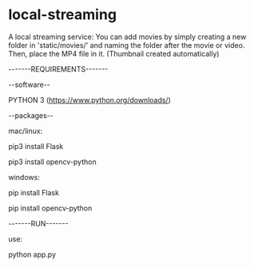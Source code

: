 # local-streaming
 
A local streaming service:
You can add movies by simply creating a new folder in 'static/movies/' and naming the folder after the movie or video.
Then, place the MP4 file in it.
(Thumbnail created automatically)

-------REQUIREMENTS-------

--software--

PYTHON 3  (https://www.python.org/downloads/)

--packages--

mac/linux:

pip3 install Flask

pip3 install opencv-python

windows:

pip install Flask

pip install opencv-python

-------RUN-------

use:

python app.py
